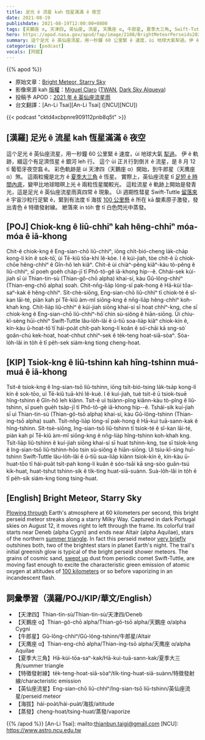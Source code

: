 ```yaml
---
title: 足光 ê 流星 kah 恆星滿滿 ê 夜空
date: 2021-08-19
publishdate: 2021-08-19T12:00:00+0800
tags: [天鵝座 α, 天津四, 英仙座, 流星, 天鹰座 α, 牛郎星, 夏季大三角, Swift-Tuttle 彗星, 彗星, 英仙座流星雨]
hero: https://apod.nasa.gov/apod/fap/image/2108/BrightMeteorPerseids2021-7337-crop-net1024.jpg
summary: 這个足光 ê 英仙座流星，用一秒鐘 60 公里緊 ê 速度，ùi 地球大氣犁過。伊 ê 軌跡，綴這个有足濟恆星 ê 銀河 leh 行。
categories: [podcast]
vocals: [阿錕]
---
```


{{% apod %}}

- 原始文章：[Bright Meteor, Starry Sky](https://apod.nasa.gov/apod/ap210819.html)
- 影像來源 kah [版權][copyright]：[Miguel Claro](http://www.miguelclaro.com/wp/) ([TWAN](http://www.twanight.org/claro), [Dark Sky Alqueva](http://www.darkskyalqueva.com/))
- 投稿予 APOD：[2021 年 ê 英仙座流星雨](https://www.facebook.com/media/set/?vanity=APOD.Sky&set=a.3855532511217606)
- 台文翻譯：[An-Li Tsai][An-Li Tsai] ([NCU][NCU])

{{< podcast "cktd4xcbpnre909112pnb8q5t" >}}

## [漢羅] 足光 ê 流星 kah 恆星滿滿 ê 夜空
這个足光 ê 英仙座流星，用一秒鐘 60 公里緊 ê 速度，ùi 地球大氣 [犁過][Plowing through]。
伊 ê 軌跡，綴這个有足濟恆星 ê 銀河 leh 行。
這个 ùi 正爿行到倒爿 ê 流星，是 8 月 12 tī 葡萄牙夜空翕 ê。
彩色軌跡是 ùi 天津四（天鵝座 α）開始，到牛郎星（天鹰座 α）煞。
這兩粒攏是北方 ê [夏季大三角][summer triangle] ê 恆星。
實際上，英仙座流星 tī [足短 ê 時間內底][very briefly]，變甲比地球暗暝上光 ê 兩粒恆星閣較光。
這粒流星 ê 軌跡上開始是發青光，這是足光 ê 英仙座流星雨真四常 ê 現象。
Ùi 週期性彗星 Swift-Tuttle [留落來][swept up] ê 宇宙沙粒行足緊 ê，緊到有法度 tī 海拔 [100 公里懸][100 kilometers t] ê 所在 kā 酸素原子激發，發出青色 ê 特徵發射線。
紲落來 in to̍h 會 tī 白色閃光中蒸發。

## [POJ] Chiok-kng ê liû-chhiⁿ kah hêng-chhiⁿ móa-móa ê iā-khong
Chit-ê chiok-kng ê Eng-sian-chō liû-chhiⁿ, iōng chi̍t-bió-cheng la̍k-cha̍p kong-lí kín ê sok-tō͘, ùi Tē-kiû tōa-khì lê-kòe.
I ê kúi-jiah, tòe chit-ê ū chiok-chōe hêng-chhiⁿ ê Gîn-hô leh kiâⁿ.
Chit-ê ùi chiàⁿ-pêng kiâⁿ-kàu tò-pêng ê liû-chhiⁿ, sī poeh goe̍h cha̍p-jī tī Phô-tô-gê iā-khong hip--ê.
Chhái-sek kúi-jiah sī ùi Thian-tin-sù (Thian-gô-chō alpha) khai-sí, kàu Gû-lông-chhiⁿ (Thian-eng-chō alpha) soah.
Chit-nn̄g-lia̍p lóng-sī pak-hong ê Hā-kùi tōa-saⁿ-kak ê hêng-chhiⁿ.
Si̍t-chè-siōng, Eng-sian-chō liû-chhiⁿ tī chiok-té ê sî-kan lāi-té, piàn kah pí Tē-kiû àm-mî siōng-kng ê nn̄g-lia̍p hêng-chhiⁿ koh-khah kng.
Chi̍t-lia̍p liû-chhiⁿ ê kúi-jiah siōng khai-sí sī hoat chhiⁿ-kng, che sī chiok-kng ê Eng-sian-chō liû-chhiⁿ-hō͘ chin sù-siông ê hiān-siōng.
Ùi chiu-kî-sèng hūi-chhiⁿ Swift-Tuttle lâu-lo̍h-lâi ê ú-tiū soa-lia̍p kiâⁿ chiok-kín ê, kín-kàu ū-hoat-tō͘ tī hái-poa̍t chi̍t-pah kong-lí koân ê só͘-chāi kā sng-sò͘ goân-chú kek-hoat, hoat-chhut chhiⁿ-sek ê te̍k-teng hoat-siā-sòaⁿ.
Sòa-lo̍h-lâi in to̍h ē tī pe̍h-sek siám-kng tiong cheng-hoat.

## [KIP] Tsiok-kng ê liû-tshinn kah hîng-tshinn muá-muá ê iā-khong
Tsit-ê tsiok-kng ê Ing-sian-tsō liû-tshinn, iōng tsi̍t-bió-tsing la̍k-tsa̍p kong-lí kín ê sok-tōo, uì Tē-kiû tuā-khì lê-kuè.
I ê kuí-jiah, tuè tsit-ê ū tsiok-tsuē hîng-tshinn ê Gîn-hô leh kiânn.
Tsit-ê uì tsiànn-pîng kiânn-kàu tò-pîng ê liû-tshinn, sī pueh gue̍h tsa̍p-jī tī Phô-tô-gê iā-khong hip--ê.
Tshái-sik kuí-jiah sī uì Thian-tin-sù (Thian-gô-tsō alpha) khai-sí, kàu Gû-lông-tshinn (Thian-ing-tsō alpha) suah.
Tsit-nn̄g-lia̍p lóng-sī pak-hong ê Hā-kuì tuā-sann-kak ê hîng-tshinn.
Si̍t-tsè-siōng, Ing-sian-tsō liû-tshinn tī tsiok-té ê sî-kan lāi-té, piàn kah pí Tē-kiû àm-mî siōng-kng ê nn̄g-lia̍p hîng-tshinn koh-khah kng.
Tsi̍t-lia̍p liû-tshinn ê kuí-jiah siōng khai-sí sī huat tshinn-kng, tse sī tsiok-kng ê Ing-sian-tsō liû-tshinn-hōo tsin sù-siông ê hiān-siōng.
Uì tsiu-kî-sìng huī-tshinn Swift-Tuttle lâu-lo̍h-lâi ê ú-tiū sua-lia̍p kiânn tsiok-kín ê, kín-kàu ū-huat-tōo tī hái-pua̍t tsi̍t-pah kong-lí kuân ê sóo-tsāi kā sng-sòo guân-tsú kik-huat, huat-tshut tshinn-sik ê ti̍k-ting huat-siā-suànn.
Suà-lo̍h-lâi in to̍h ē tī pe̍h-sik siám-kng tiong tsing-huat.

## [English] Bright Meteor, Starry Sky
[Plowing through][Plowing through] Earth's atmosphere at 60 kilometers per second, this bright perseid meteor streaks along a starry Milky Way.
Captured in dark Portugal skies on August 12, it moves right to left through the frame.
Its colorful trail starts near Deneb (alpha Cygni) and ends near Altair (alpha Aquilae), stars of the northern [summer triangle][summer triangle].
In fact this perseid meteor [very briefly][very briefly] outshines both, two of the brightest stars in planet Earth's night.
The trail's initial greenish glow is typical of the bright perseid shower meteors.
The grains of cosmic sand, [swept up][swept up] dust from periodic comet Swift-Tuttle, are moving fast enough to excite the characteristic green emission of atomic oxygen at altitudes of [100 kilometers][100 kilometers e] or so before vaporizing in an incandescent flash.

## 詞彙學習（漢羅/POJ/KIP/華文/English）
- 【天津四】Thian-tin-sù/Thian-tin-sù/天津四/Deneb
- 【天鵝座 α】Thian-gô-chō alpha/Thian-gô-tsō alpha/天鵝座 α/alpha Cygni
- 【牛郎星】Gû-lông-chhiⁿ/Gû-lông-tshinn/牛郎星/Altair
- 【天鹰座 α】Thian-eng-chō alpha/Thian-ing-tsō alpha/天鹰座 α/alpha Aquilae
- 【夏季大三角】Hā-kùi-tōa-saⁿ-kak/Hā-kuì-tuā-sann-kak/夏季大三角/summer triangle
- 【特徵發射線】te̍k-teng-hoat-siā-sòaⁿ/ti̍k-ting-huat-siā-suànn/特徵發射線/characteristic emission
- 【英仙座流星】Eng-sian-chō liû-chhiⁿ/Ing-sian-tsō liû-tshinn/英仙座流星/perseid meteor
- 【海拔】hái-poa̍t/hái-pua̍t/海拔/altitude
- 【蒸發】cheng-hoat/tsing-huat/蒸發/vaporize

{{% /apod %}}
[An-Li Tsai]: mailto:thianbun.taigi@gmail.com
[NCU]: https://www.astro.ncu.edu.tw

[copyright]: https://apod.nasa.gov/apod/fap/lib/about_apod.html#srapply

[Plowing through]:https://apod.nasa.gov/apod/ap180817.html
[summer triangle]:https://apod.nasa.gov/apod/ap150627.html
[very briefly]:https://apod.nasa.gov/apod/ap180908.html
[swept up]:https://solarsystem.nasa.gov/asteroids-comets-and-meteors/meteors-and-meteorites/perseids/in-depth/
[100 kilometers e]:https://apod.nasa.gov/apod/ap210724.html
[100 kilometers t]:https://apod.tw/daily/20210724/
